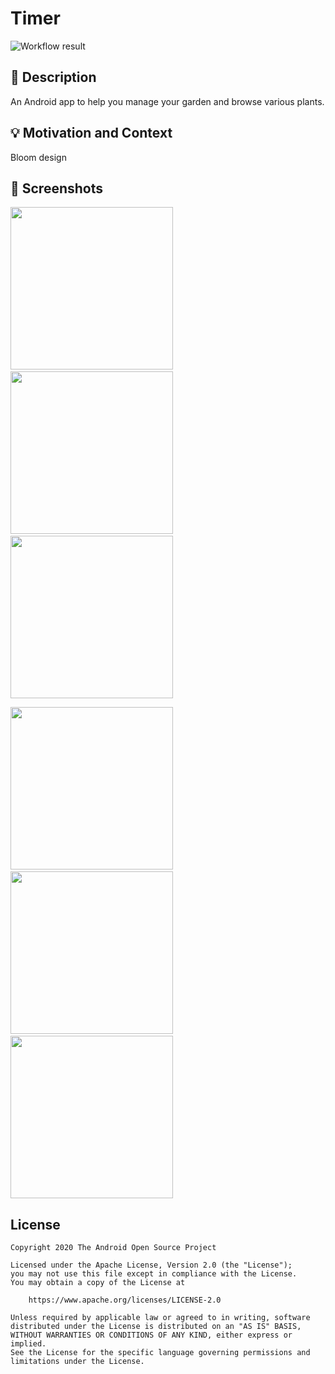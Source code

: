 # Timer

![Workflow result](https://github.com/adneal/compose-challenges/workflows/Check/badge.svg?branch=week3)

## :scroll: Description
An Android app to help you manage your garden and browse various plants.


## :bulb: Motivation and Context
Bloom design

## :camera_flash: Screenshots
<img src="/results/screenshot_1_light.jpg" width="260">&emsp;<img src="/results/screenshot_2_light.jpg" width="260">&emsp;<img src="/results/screenshot_3_light.jpg" width="260">

<img src="/results/screenshot_1_dark.jpg" width="260">&emsp;<img src="/results/screenshot_2_dark.jpg" width="260">&emsp;<img src="/results/screenshot_3_dark.jpg" width="260">

## License
```
Copyright 2020 The Android Open Source Project

Licensed under the Apache License, Version 2.0 (the "License");
you may not use this file except in compliance with the License.
You may obtain a copy of the License at

    https://www.apache.org/licenses/LICENSE-2.0

Unless required by applicable law or agreed to in writing, software
distributed under the License is distributed on an "AS IS" BASIS,
WITHOUT WARRANTIES OR CONDITIONS OF ANY KIND, either express or implied.
See the License for the specific language governing permissions and
limitations under the License.
```
